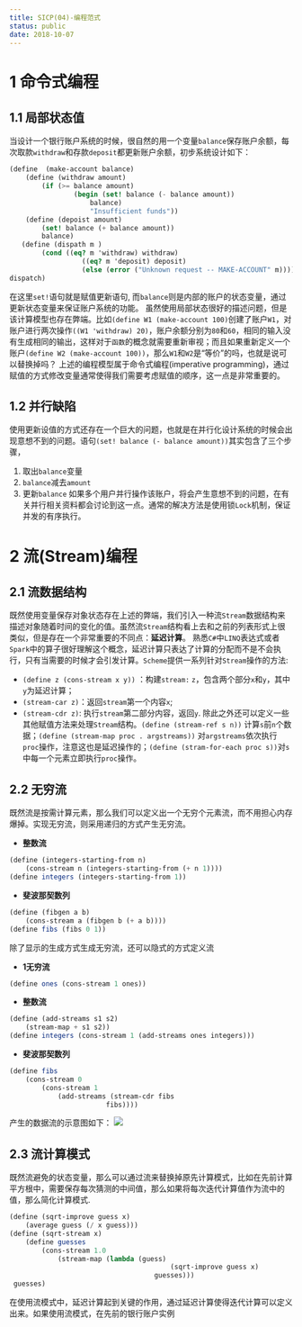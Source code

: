 ```yaml
---
title: SICP(04)-编程范式
status: public
date: 2018-10-07
---
```


# 1 命令式编程
## 1.1 局部状态值
当设计一个银行账户系统的时候，很自然的用一个变量`balance`保存账户余额，每次取款`withdraw`和存款`deposit`都更新账户余额，初步系统设计如下：
```scheme
(define  (make-account balance)
    (define (withdraw amount)
        (if (>= balance amount)
                (begin (set! balance (- balance amount))
                    balance)
                    "Insufficient funds"))
    (define (depoist amount)
        (set! balance (+ balance amount))
        balance)
   (define (dispath m )
        (cond ((eq? m 'withdraw) withdraw)
                  ((eq? m 'deposit) deposit)
                  (else (error ("Unknown request -- MAKE-ACCOUNT" m))))
dispatch)
```
在这里`set!`语句就是赋值更新语句, 而`balance`则是内部的账户的状态变量，通过更新状态变量来保证账户系统的功能。
虽然使用局部状态很好的描述问题，但是该计算模型也存在弊端。比如`(define W1 (make-account 100)`创建了账户`W1`，对账户进行两次操作`((W1 'withdraw) 20)`，账户余额分别为`80`和`60`，相同的输入没有生成相同的输出，这样对于`函数`的概念就需要重新审视；而且如果重新定义一个账户`(define W2 (make-account 100))`，那么`W1`和`W2`是“等价”的吗，也就是说可以替换掉吗？
上述的编程模型属于命令式编程(imperative programming)，通过赋值的方式修改变量通常使得我们需要考虑赋值的顺序，这一点是非常重要的。
## 1.2 并行缺陷
使用更新设值的方式还存在一个巨大的问题，也就是在并行化设计系统的时候会出现意想不到的问题。语句`(set! balance (- balance amount))`其实包含了三个步骤，
1. 取出`balance`变量
2. `balance`减去`amount`
3. 更新`balance`
如果多个用户并行操作该账户，将会产生意想不到的问题，在有关并行相关资料都会讨论到这一点。通常的解决方法是使用锁`Lock`机制，保证并发的有序执行。
# 2 流(Stream)编程
## 2.1 流数据结构
既然使用变量保存对象状态存在上述的弊端，我们引入一种流`Stream`数据结构来描述对象随着时间的变化的值。虽然流`Stream`结构看上去和之前的列表形式上很类似，但是存在一个非常重要的不同点：**延迟计算**。
熟悉`C#`中`LINQ`表达式或者`Spark`中的算子很好理解这个概念，延迟计算只表达了计算的分配而不是不会执行，只有当需要的时候才会引发计算。`Scheme`提供一系列针对`Stream`操作的方法:
- `(define z (cons-stream x y))` ：构建`stream:` `z`，包含两个部分`x`和`y`，其中`y`为延迟计算；
- `(stream-car z)`：返回`stream`第一个内容`x`;
- `(stream-cdr z)`: 执行`stream`第二部分内容，返回`y`.
除此之外还可以定义一些其他赋值方法来处理`Stream`结构。`(define (stream-ref s n))` 计算`s`前`n`个数据；`(define (stream-map proc . argstreams))` 对`argstreams`依次执行`proc`操作，注意这也是延迟操作的；`(define (stram-for-each proc s))`对`s`中每一个元素立即执行`proc`操作。

## 2.2 无穷流
既然流是按需计算元素，那么我们可以定义出一个无穷个元素流，而不用担心内存爆掉。实现无穷流，则采用递归的方式产生无穷流。

-  **整数流**
```scheme
(define (integers-starting-from n)
    (cons-stream n (integers-starting-from (+ n 1))))
(define integers (integers-starting-from 1))
```
-  **斐波那契数列**
```scheme
(define (fibgen a b)
    (cons-stream a (fibgen b (+ a b))))
(define fibs (fibs 0 1))
```
除了显示的生成方式生成无穷流，还可以隐式的方式定义流
- **1无穷流**
```scheme
(define ones (cons-stream 1 ones))
```
- **整数流**
```scheme
(define (add-streams s1 s2)
    (stream-map + s1 s2))
(define integers (cons-stream 1 (add-streams ones integers)))
```
- **斐波那契数列**
```scheme
(define fibs
    (cons-stream 0
        (cons-stream 1
            (add-streams (stream-cdr fibs
                        fibs))))
```
产生的数据流的示意图如下：
![](./_image/2018-10-08-19-30-46.jpg)

## 2.3 流计算模式
既然流避免的状态变量，那么可以通过流来替换掉原先计算模式，比如在先前计算平方根中，需要保存每次猜测的中间值，那么如果将每次迭代计算值作为流中的值，那么简化计算模式.
```scheme
(define (sqrt-improve guess x)
    (average guess (/ x guess)))
(define (sqrt-stream x)
    (define guesses
        (cons-stream 1.0
            (stream-map (lambda (guess)
                                        (sqrt-improve guess x)
                                    guesses)))
 guesses)
```
在使用流模式中，延迟计算起到关键的作用，通过延迟计算使得迭代计算可以定义出来。如果使用流模式，在先前的银行账户实例